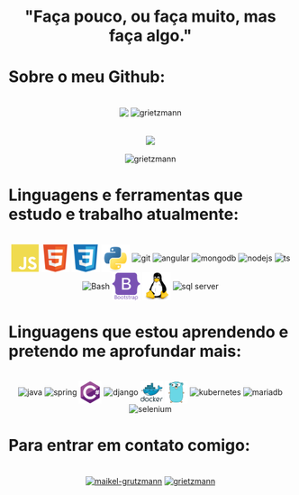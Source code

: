 
# <div align="center"> "Faça pouco, ou faça muito, mas faça algo."</div>

# Sobre o meu Github:
<div align="center"><br />
  <img height="175em" align="center" src="https://github-readme-stats.vercel.app/api/top-langs/?username=grietzmann&layout=compact&langs_count=7&theme=tokyonight"/>
  <img height="175em" align="center" src="https://github-readme-stats.vercel.app/api?username=grietzmann&show_icons=true&theme=tokyonight&locale=en" alt="grietzmann" />
  <br />
  <br />
  
  <img height="175em" align="center" src="https://github-profile-summary-cards.vercel.app/api/cards/profile-details?username=grietzmann&theme=tokyonight"/><br />

  <img height="175em" align="center" src="https://github-readme-streak-stats.herokuapp.com/?user=grietzmann&theme=tokyonight" alt="grietzmann" /></div>

#

# Linguagens e ferramentas que estudo e trabalho atualmente:
<div style="display: inline_block"align="center"><br>
  <img align="center" alt="Js" height="50" width="50" src="https://raw.githubusercontent.com/devicons/devicon/master/icons/javascript/javascript-plain.svg">
  <img align="center" alt="HTML" height="50" width="50" src="https://raw.githubusercontent.com/devicons/devicon/master/icons/html5/html5-original.svg">
  <img align="center" alt="CSS" height="50" width="50" src="https://raw.githubusercontent.com/devicons/devicon/master/icons/css3/css3-original.svg">
  <img align="center" alt="Python" height="50" width="50" src="https://raw.githubusercontent.com/devicons/devicon/master/icons/python/python-original.svg">
  <img align="center" alt="git" height="50" width="50" src="https://cdn.jsdelivr.net/gh/devicons/devicon/icons/git/git-original.svg" />
  <img align="center" alt="angular" height="50" width="50" src="https://angular.io/assets/images/logos/angular/angular.svg" />
  <img align="center" alt="mongodb" height="50" width="50" src="https://cdn.jsdelivr.net/gh/devicons/devicon/icons/mongodb/mongodb-original.svg" />
  <img align="center" alt="nodejs" height="50" width="50" src="https://cdn.jsdelivr.net/gh/devicons/devicon/icons/nodejs/nodejs-original.svg" />
  <img align="center" alt="ts" height="50" width="50" src="https://cdn.jsdelivr.net/gh/devicons/devicon/icons/typescript/typescript-original.svg" />
  <img align="center" alt="Bash" height="50" width="50" src="https://www.vectorlogo.zone/logos/gnu_bash/gnu_bash-icon.svg"/>
  <img align="center" alt="Bootstrap" height="50" width="50" src="https://raw.githubusercontent.com/devicons/devicon/master/icons/bootstrap/bootstrap-plain-wordmark.svg"/>
  <img align="center" alt="linux" height="50" width="50" src="https://raw.githubusercontent.com/devicons/devicon/master/icons/linux/linux-original.svg"/>
  <img align="center" alt="sql server" height="50" width="50" src="https://www.svgrepo.com/show/303229/microsoft-sql-server-logo.svg"/>
</div>

#
# Linguagens que estou aprendendo e pretendo me aprofundar mais:
  <div style="display: inline_block"align="center"><br>
<img align="center" alt="java" height="40" width="40" src="https://cdn.jsdelivr.net/gh/devicons/devicon/icons/java/java-original.svg" />
<img align="center" alt="spring" height="40" width="40" src="https://cdn.jsdelivr.net/gh/devicons/devicon/icons/spring/spring-original.svg" /> 
<img align="center" alt="csharp" height="40" width="40" src="https://raw.githubusercontent.com/devicons/devicon/master/icons/csharp/csharp-original.svg" /> 
<img align="center" alt="django" height="40" width="40" src="https://cdn.worldvectorlogo.com/logos/django.svg" /> 
<img align="center" alt="docker" height="40" width="40" src="https://raw.githubusercontent.com/devicons/devicon/master/icons/docker/docker-original-wordmark.svg" /> 
<img align="center" alt="go" height="40" width="40" src="https://raw.githubusercontent.com/devicons/devicon/master/icons/go/go-original.svg" /> 
<img align="center" alt="kubernetes" height="40" width="40" src="https://www.vectorlogo.zone/logos/kubernetes/kubernetes-icon.svg" /> 
<img align="center" alt="mariadb" height="40" width="40" src="https://www.vectorlogo.zone/logos/mariadb/mariadb-icon.svg" /> 
<img align="center" alt="selenium" height="40" width="40" src="https://raw.githubusercontent.com/detain/svg-logos/780f25886640cef088af994181646db2f6b1a3f8/svg/selenium-logo.svg" /> 

  </div>

# Para entrar em contato comigo:
<div style="display: inline_block"align="center"><br>
<a href="https://linkedin.com/in/maikel-grutzmann" target="blank"><img align="center" src="https://img.shields.io/badge/LinkedIn-0077B5?style=for-the-badge&logo=linkedin&logoColor=white" alt="maikel-grutzmann"/></a>
<a href="https://instagram.com/grietzmann" target="blank"><img align="center" src="https://img.shields.io/badge/Instagram-E4405F?style=for-the-badge&logo=instagram&logoColor=white" alt="grietzmann"/></a></div>
